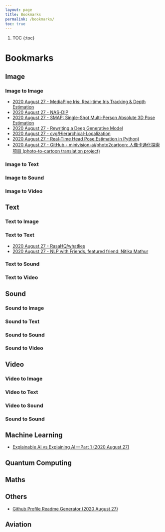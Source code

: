 ```yaml
---
layout: page
title: Bookmarks
permalink: /bookmarks/
toc: true
---
```

1. TOC
{:toc}

# Bookmarks

## Image 

### Image to Image
- [2020 August 27 - MediaPipe Iris: Real-time Iris Tracking & Depth Estimation ](https://ai.googleblog.com/2020/08/mediapipe-iris-real-time-iris-tracking.html?m=1)
- [2020 August 27 - NAS-DIP](https://yunchunchen.github.io/NAS-DIP/)
- [2020 August 27 - SMAP: Single-Shot Multi-Person Absolute 3D Pose Estimation](https://zju3dv.github.io/SMAP/)
- [2020 August 27 - Rewriting a Deep Generative Model](https://rewriting.csail.mit.edu/)
- [2020 August 27 - cvg/Hierarchical-Localization](https://github.com/cvg/Hierarchical-Localization)
- [2020 August 27 - Real-Time Head Pose Estimation in Python)](https://towardsdatascience.com/real-time-head-pose-estimation-in-python-e52db1bc606a)
- [2020 August 27 - GitHub - minivision-ai/photo2cartoon: 人像卡通化探索项目 (photo-to-cartoon translation project)](https://github.com/minivision-ai/photo2cartoon)

### Image to Text

### Image to Sound

### Image to Video

## Text

### Text to Image

### Text to Text
- [2020 August 27 - RasaHQ/whatlies ](https://github.com/RasaHQ/whatlies)
- [2020 August 27 - NLP with Friends, featured friend: Nitika Mathur ](https://www.eventbrite.co.uk/e/nlp-with-friends-featured-friend-nitika-mathur-tickets-117606966603)

### Text to Sound

### Text to Video


## Sound

### Sound to Image

### Sound to Text

### Sound to Sound

### Sound to Video


## Video

### Video to Image

### Video to Text

### Video to Sound

### Sound to Sound


## Machine Learning
- [Explainable AI vs Explaining AI — Part 1 (2020 August 27)](https://towardsdatascience.com/explainable-ai-vs-explaining-ai-part-1-d39ea5053347)


## Quantum Computing


## Maths


## Others
- [Github Profile Readme Generator (2020 August 27)](https://rahuldkjain.github.io/gh-profile-readme-generator/)


## Aviation
